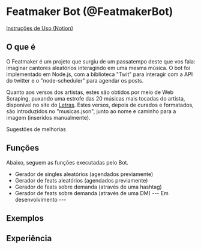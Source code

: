 # Featmaker Bot (@FeatmakerBot)

[Instruções de Uso (Notion)](https://www.notion.so/Featmaker-Bot-v-1-8-2276f78fb12d44048d2ff4078d0d1889)

## O que é
O Featmaker é um projeto que surgiu de um passatempo deste que vos fala: imaginar cantores aleatórios interagindo em uma mesma música. O bot foi implementado em Node.js, com a biblioteca "Twit" para interagir com a API do twitter e o "node-scheduler" para agendar os posts.

Quanto aos versos dos artistas, estes são obtidos por meio de Web Scraping, puxando uma estrofe das 20 músicas mais tocadas do artista, disponível no site do [Letras](https://www.letras.mus.br/). Estes versos, depois de curados e formatados, são introduzidos no "musicas.json", junto ao nome e caminho para a imagem (inseridos manualmente).

Sugestões de melhorias

## Funções
Abaixo, seguem as funções executadas pelo Bot.
- Gerador de singles aleatórios (agendados previamente)
- Gerador de feats aleatórios (agendados previamente)
- Gerador de feats sobre demanda (através de uma hashtag)
- Gerador de feats sobre demanda (através de uma DM) --- Em desenvolvimento ---

## Exemplos

## Experiência
